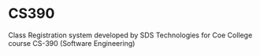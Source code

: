 # CS390
Class Registration system developed by SDS Technologies for Coe College course CS-390 (Software Engineering)
